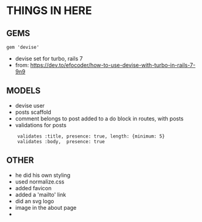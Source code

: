 # THINGS IN HERE

## GEMS

```
gem 'devise'
```
- devise set for turbo, rails 7
- from: https://dev.to/efocoder/how-to-use-devise-with-turbo-in-rails-7-9n9

## MODELS
- devise user
- posts scaffold
- comment belongs to post added to a do block in routes, with posts
- validations for posts

```
	validates :title, presence: true, length: {minimum: 5}
	validates :body,  presence: true
```

## OTHER
- he did his own styling
- used normalize.css
- added favicon
- added a 'mailto' link
- did an svg logo
- image in the about page
- 